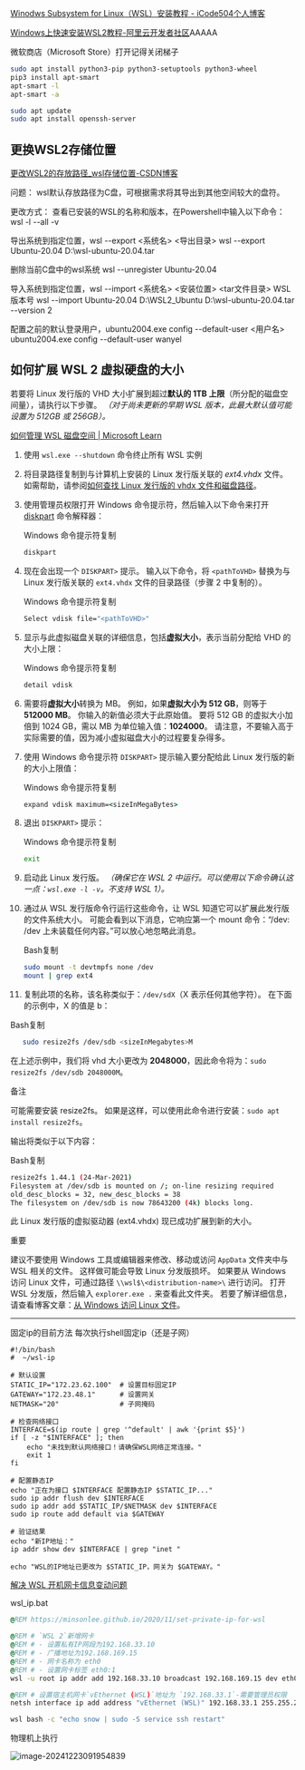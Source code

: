 [Winodws Subsystem for Linux（WSL）安装教程 - iCode504个人博客](https://www.icode504.com/posts/42.html)

[Windows上快速安装WSL2教程-阿里云开发者社区](https://developer.aliyun.com/article/886462)AAAAA



微软商店（Microsoft Store）打开记得关闭梯子

```sh
sudo apt install python3-pip python3-setuptools python3-wheel
pip3 install apt-smart
apt-smart -l
apt-smart -a

sudo apt update
sudo apt install openssh-server

```



## 更换WSL2存储位置

[更改WSL2的存放路径_wsl存储位置-CSDN博客](https://blog.csdn.net/CSDN_Huang1/article/details/124092336)

问题：
wsl默认存放路径为C盘，可根据需求将其导出到其他空间较大的盘符。

更改方式：
查看已安装的WSL的名称和版本，在Powershell中输入以下命令：
wsl -l --all -v

导出系统到指定位置，wsl --export <系统名> <导出目录>
wsl --export Ubuntu-20.04 D:\wsl-ubuntu-20.04.tar

删除当前C盘中的wsl系统
wsl --unregister Ubuntu-20.04

导入系统到指定位置，wsl --import <系统名> <安装位置> <tar文件目录> WSL版本号
wsl --import Ubuntu-20.04 D:\WSL2_Ubuntu D:\wsl-ubuntu-20.04.tar --version 2

配置之前的默认登录用户，ubuntu2004.exe config --default-user <用户名>
ubuntu2004.exe config --default-user wanyel





## 如何扩展 WSL 2 虚拟硬盘的大小

若要将 Linux 发行版的 VHD 大小扩展到超过**默认的 1TB 上限**（所分配的磁盘空间量），请执行以下步骤。 *（对于尚未更新的早期 WSL 版本，此最大默认值可能设置为 512GB 或 256GB）。*

[如何管理 WSL 磁盘空间 | Microsoft Learn](https://learn.microsoft.com/zh-cn/windows/wsl/disk-space)

1. 使用 `wsl.exe --shutdown` 命令终止所有 WSL 实例

2. 将目录路径复制到与计算机上安装的 Linux 发行版关联的 *ext4.vhdx* 文件。 如需帮助，请参阅[如何查找 Linux 发行版的 vhdx 文件和磁盘路径](https://learn.microsoft.com/zh-cn/windows/wsl/disk-space#how-to-locate-the-vhdx-file-and-disk-path-for-your-linux-distribution)。

3. 使用管理员权限打开 Windows 命令提示符，然后输入以下命令来打开 [diskpart](https://learn.microsoft.com/zh-cn/windows-server/administration/windows-commands/diskpart) 命令解释器：

   Windows 命令提示符复制

   ```cmd
   diskpart
   ```

4. 现在会出现一个 `DISKPART>` 提示。 输入以下命令，将 `<pathToVHD>` 替换为与 Linux 发行版关联的 `ext4.vhdx` 文件的目录路径（步骤 2 中复制的）。

   Windows 命令提示符复制

   ```cmd
   Select vdisk file="<pathToVHD>"
   ```

5. 显示与此虚拟磁盘关联的详细信息，包括**虚拟大小**，表示当前分配给 VHD 的大小上限：

   Windows 命令提示符复制

   ```cmd
   detail vdisk
   ```

6. 需要将**虚拟大小**转换为 MB。 例如，如果**虚拟大小为 512 GB**，则等于 **512000 MB**。 你输入的新值必须大于此原始值。 要将 512 GB 的虚拟大小加倍到 1024 GB，需以 MB 为单位输入值：**1024000**。 请注意，不要输入高于实际需要的值，因为减小虚拟磁盘大小的过程要复杂得多。

7. 使用 Windows 命令提示符 `DISKPART>` 提示输入要分配给此 Linux 发行版的新的大小上限值：

   Windows 命令提示符复制

   ```cmd
   expand vdisk maximum=<sizeInMegaBytes>
   ```

8. 退出 `DISKPART>` 提示：

   Windows 命令提示符复制

   ```cmd
   exit
   ```

9. 启动此 Linux 发行版。 *（确保它在 WSL 2 中运行。可以使用以下命令确认这一点：`wsl.exe -l -v`。不支持 WSL 1）。*

10. 通过从 WSL 发行版命令行运行这些命令，让 WSL 知道它可以扩展此发行版的文件系统大小。 可能会看到以下消息，它响应第一个 mount 命令：“/dev: /dev 上未装载任何内容。”可以放心地忽略此消息。

    Bash复制

    ```bash
    sudo mount -t devtmpfs none /dev
    mount | grep ext4
    ```

11. 复制此项的名称，该名称类似于：`/dev/sdX`（X 表示任何其他字符）。 在下面的示例中，X 的值是 b：

Bash复制

```bash
   sudo resize2fs /dev/sdb <sizeInMegabytes>M
```

在上述示例中，我们将 vhd 大小更改为 **2048000**，因此命令将为：`sudo resize2fs /dev/sdb 2048000M`。

 备注

可能需要安装 resize2fs。 如果是这样，可以使用此命令进行安装：`sudo apt install resize2fs`。

输出将类似于以下内容：

Bash复制

```bash
resize2fs 1.44.1 (24-Mar-2021)
Filesystem at /dev/sdb is mounted on /; on-line resizing required
old_desc_blocks = 32, new_desc_blocks = 38
The filesystem on /dev/sdb is now 78643200 (4k) blocks long.
```

此 Linux 发行版的虚拟驱动器 (ext4.vhdx) 现已成功扩展到新的大小。

 重要

建议不要使用 Windows 工具或编辑器来修改、移动或访问 `AppData` 文件夹中与 WSL 相关的文件。 这样做可能会导致 Linux 分发版损坏。 如果要从 Windows 访问 Linux 文件，可通过路径 `\\wsl$\<distribution-name>\` 进行访问。 打开 WSL 分发版，然后输入 `explorer.exe .` 来查看此文件夹。 若要了解详细信息，请查看博客文章：[从 Windows 访问 Linux 文件](https://devblogs.microsoft.com/commandline/whats-new-for-wsl-in-windows-10-version-1903/#accessing-linux-files-from-windows)。

---

固定ip的目前方法
每次执行shell固定ip（还是子网）

```shell
#!/bin/bash
#  ~/wsl-ip

# 默认设置
STATIC_IP="172.23.62.100"  # 设置目标固定IP
GATEWAY="172.23.48.1"      # 设置网关
NETMASK="20"               # 子网掩码

# 检查网络接口
INTERFACE=$(ip route | grep '^default' | awk '{print $5}')
if [ -z "$INTERFACE" ]; then
    echo "未找到默认网络接口！请确保WSL网络正常连接。"
    exit 1
fi

# 配置静态IP
echo "正在为接口 $INTERFACE 配置静态IP $STATIC_IP..."
sudo ip addr flush dev $INTERFACE
sudo ip addr add $STATIC_IP/$NETMASK dev $INTERFACE
sudo ip route add default via $GATEWAY

# 验证结果
echo "新IP地址："
ip addr show dev $INTERFACE | grep "inet "

echo "WSL的IP地址已更改为 $STATIC_IP，网关为 $GATEWAY。"
```

[解决 WSL 开机网卡信息变动问题](https://minsonlee.github.io/2020/11/set-private-ip-for-wsl)

wsl_ip.bat

```bat
@REM https://minsonlee.github.io/2020/11/set-private-ip-for-wsl

@REM # `WSL 2`新增网卡
@REM # - 设置私有IP网段为192.168.33.10
@REM # - 广播地址为192.168.169.15
@REM # - 网卡名称为 eth0
@REM # - 设置网卡标签 eth0:1
wsl -u root ip addr add 192.168.33.10 broadcast 192.168.169.15 dev eth0 label eth0:1

@REM # 设置宿主机网卡`vEthernet (WSL)`地址为 `192.168.33.1`-需要管理员权限
netsh interface ip add address "vEthernet (WSL)" 192.168.33.1 255.255.255.240

wsl bash -c "echo snow | sudo -S service ssh restart"

```

物理机上执行

![image-20241223091954839](https://cdn.jsdelivr.net/gh/chaixiang2002/repo/picgo/img/202412230919780.png)